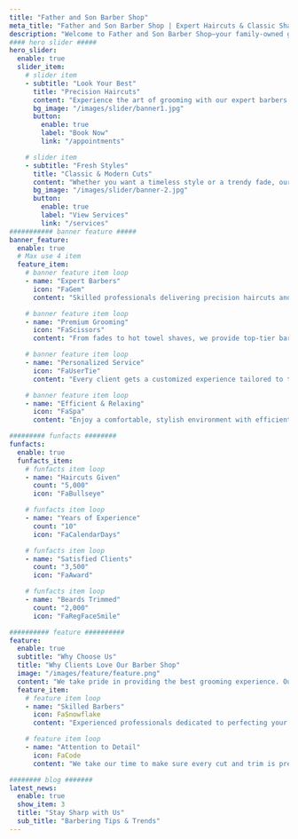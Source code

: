 ```yaml
---
title: "Father and Son Barber Shop"
meta_title: "Father and Son Barber Shop | Expert Haircuts & Classic Shaves in Lorton, VA"
description: "Welcome to Father and Son Barber Shop—your family-owned grooming destination in Lorton, Virginia. Enjoy expert haircuts, traditional shaves, and personalized service in a warm, professional atmosphere."
#### hero slider #####
hero_slider:
  enable: true
  slider_item:
    # slider item
    - subtitle: "Look Your Best"
      title: "Precision Haircuts"
      content: "Experience the art of grooming with our expert barbers. From classic cuts to modern styles, we ensure you leave looking sharp and confident."
      bg_image: "/images/slider/banner1.jpg"
      button:
        enable: true
        label: "Book Now"
        link: "/appointments"

    # slider item
    - subtitle: "Fresh Styles"
      title: "Classic & Modern Cuts"
      content: "Whether you want a timeless style or a trendy fade, our barbers provide expert craftsmanship tailored to your personal style."
      bg_image: "/images/slider/banner-2.jpg"
      button:
        enable: true
        label: "View Services"
        link: "/services"
########### banner feature #####
banner_feature:
  enable: true
  # Max use 4 item
  feature_item:
    # banner feature item loop
    - name: "Expert Barbers"
      icon: "FaGem"
      content: "Skilled professionals delivering precision haircuts and styles."

    # banner feature item loop
    - name: "Premium Grooming"
      icon: "FaScissors"
      content: "From fades to hot towel shaves, we provide top-tier barbering."

    # banner feature item loop
    - name: "Personalized Service"
      icon: "FaUserTie"
      content: "Every client gets a customized experience tailored to their style."

    # banner feature item loop
    - name: "Efficient & Relaxing"
      icon: "FaSpa"
      content: "Enjoy a comfortable, stylish environment with efficient service."

######### funfacts ########
funfacts:
  enable: true
  funfacts_item:
    # funfacts item loop
    - name: "Haircuts Given"
      count: "5,000"
      icon: "FaBullseye"

    # funfacts item loop
    - name: "Years of Experience"
      count: "10"
      icon: "FaCalendarDays"

    # funfacts item loop
    - name: "Satisfied Clients"
      count: "3,500"
      icon: "FaAward"

    # funfacts item loop
    - name: "Beards Trimmed"
      count: "2,000"
      icon: "FaRegFaceSmile"

########## feature ##########
feature:
  enable: true
  subtitle: "Why Choose Us"
  title: "Why Clients Love Our Barber Shop"
  image: "/images/feature/feature.png"
  content: "We take pride in providing the best grooming experience. Our expert barbers ensure you leave looking fresh and confident."
  feature_item:
    # feature item loop
    - name: "Skilled Barbers"
      icon: FaSnowflake
      content: "Experienced professionals dedicated to perfecting your look."

    # feature item loop
    - name: "Attention to Detail"
      icon: FaCode
      content: "We take our time to make sure every cut and trim is precise."

######## blog #######
latest_news:
  enable: true
  show_item: 3
  title: "Stay Sharp with Us"
  sub_title: "Barbering Tips & Trends"
---
```

